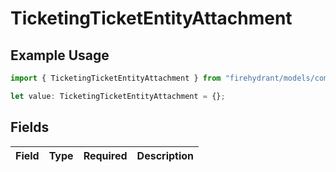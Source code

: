 # TicketingTicketEntityAttachment

## Example Usage

```typescript
import { TicketingTicketEntityAttachment } from "firehydrant/models/components";

let value: TicketingTicketEntityAttachment = {};
```

## Fields

| Field       | Type        | Required    | Description |
| ----------- | ----------- | ----------- | ----------- |